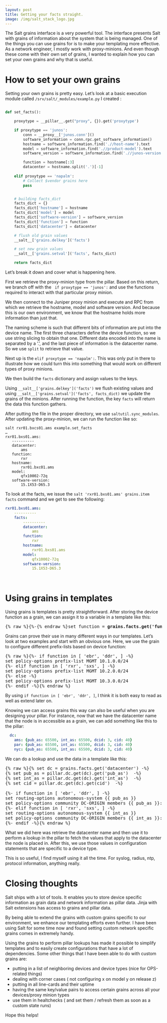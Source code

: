 ```yaml
---
layout: post
title: Getting your facts straight.
image: /img/salt_stack_logo.jpg
---
```


The Salt grains interface is a very powerful tool. The interface presents Salt with grains of information about the system that is being managed. One of the things you can use grains for is to make your templating more effective. As a network engineer, I mostly work with proxy-minions. And even though these come with their own set of grains, I wanted to explain how you can set your own grains and why that is useful.

How to set your own grains
==========================

Setting your own grains is pretty easy. Let’s look at a basic execution module called `/srv/salt/_modules/example.py` I created :
```python

def set_facts():

    proxytype = __pillar__.get("proxy", {}).get('proxytype')

    if proxytype == 'junos':
        conn = __proxy__['junos.conn']()
        software_information = conn.rpc.get_software_information()
        hostname = software_information.find('.//host-name').text
        model = software_information.find('.//product-model').text
        software_version = software_information.find('.//junos-version').text

        function = hostname[:3]
        datacenter = hostname.split('.')[-1]
    
    elif proxytype == 'napalm':
        # Collect $vendor grains here
        pass


    # building facts_dict
    facts_dict = {}
    facts_dict['hostname'] = hostname
    facts_dict['model'] = model
    facts_dict['software-version'] = software_version
    facts_dict['function'] = function
    facts_dict['datacenter'] = datacenter

    # flush old grain values
    __salt__['grains.delkey']('facts')

    # set new grain values
    __salt__['grains.setval']('facts', facts_dict)

    return facts_dict

```

Let’s break it down and cover what is happening here.

First we retrieve the proxy-minion type from the pillar. Based on this return, we branch off with the ` if proxytype == 'junos':` and use the functions required to interact with that particular proxy minion. 

We then connect to the Juniper proxy minion and execute and RPC from which we retrieve the hostname, model and software version. And because this is our own environment, we know that the hostname holds more information than just that. 

The naming scheme is such that different bits of information are put into the device name. The first three characters define the device function, so we use string slicing to obtain that one. Different data encoded into the name is separated by a ‘.’, and the last piece of information is the datacenter name. So we use `split` to retrieve that value. 

Next up is the `elif proxytype == 'napalm':`. This was only put in there to illustrate how we could turn this into something that would work on different types of proxy minions.

We then build the `facts` dictionary and assign values to the keys. 

Using `__salt__['grains.delkey']('facts')` we flush existing values and using `__salt__['grains.setval']('facts', facts_dict)` we update the grains of the minions. After running the function, the key `facts` will return the data this function gathers. 

After putting the file in the proper directory, we use `saltutil.sync_modules`. After updating the proxy-minion, we can run the function like so:

 ```
salt rxr01.bxcs01.ams example.set_facts
…
rxr01.bxs01.ams:
    ----------
    datacenter:
        ams
    function:
        rxr
    hostname:
        rxr01.bxc01.ams
    model:
        qfx10002-72q
    software-version:
        15.1X53-D65.3
```

To look at the facts, we issue the `salt 'rxr01.bxs01.ams' grains.item facts` command and we get to see the following:
```yaml
rxr01.bxs01.ams:
    ----------
    facts:
        ----------
        datacenter:
            ams
        function:
            rxr
        hostname:
            rxr01.bxs01.ams
        model:
            qfx10002-72q
        software-version:
            15.1X53-D65.3 
```

 

Using grains in templates
==========================

Using grains is templates is pretty straightforward. After storing the device function as a grain, we can assign it to a variable in a template like this:
<pre>
{% raw %}{%-{% endraw %}set function = <b>grains.facts.get('function')</b>{% raw %}-%}{% endraw %}
</pre>

Grains can prove their use in many different ways in our templates.  Let’s look at two examples and start with an obvious one. Here, we use the grain to configure different prefix-lists based on device function:
<pre>
{% raw %}{%- if function in [ 'ebr', 'ddr', ] -%}
set policy-options prefix-list MGMT 10.1.0.0/24
{%- elif function in [ 'rxr', 'sxs', ] -%}
set policy-options prefix-list MGMT 10.2.0.0/24
{%- else -%}
set policy-options prefix-list MGMT 10.3.0.0/24
{%- endif -%}{% endraw %}
</pre>
By using `if function in [ 'ebr', 'ddr', ]`, I think it is both easy to read as well as extend later on.

Knowing we can access grains this way can also be useful when you are designing your pillar. For instance, now that we have the datacenter name that the node is in accessible as a grain, we can add something like this to the pillar:
```yaml
  dc:
    ams: {pub_as: 65500, int_as: 65500, dcid: 3, cid: 40}
    par: {pub_as: 65500, int_as: 65500, dcid: 3, cid: 40}
    nyc: {pub_as: 65500, int_as: 65500, dcid: 3, cid: 40}
```

We can do a lookup and use the data in a template like this:
<pre>
{% raw %}{% set dc = grains.facts.get('datacenter') -%}
{% set pub_as = pillar.dc.get(dc).get('pub_as')  -%}
{% set int_as = pillar.dc.get(dc).get('int_as')  -%}
{% set cid = pillar.dc.get(dc).get(cid')  -%}

{%- if function in [ 'ebr', 'ddr', ] -%}
set routing-options autonomous-system {{ pub_as }}
set policy-options community DC-ORIGIN members {{ pub_as }}:{{ dcid }}
{%- elif function in [ 'rxr', 'sxs', ] -%}
set routing-options autonomous-system {{ int_as }}
set policy-options community DC-ORIGIN members {{ int_as }}:{{ cid }}
{%- endif -%}{% endraw %}
</pre>

What we did here was retrieve the datacenter name and then use it to perform a lookup in the pillar to fetch the values that apply to the datacenter the node is placed in. After this, we use those values in configuration statements that are specific to a device type.

This is so useful, I find myself using it all the time. For syslog, radius, ntp, protocol information, anything really. 


Closing thoughts
================

Salt ships with a lot of tools. It enables you to store device specific information as grain data and network information as pillar data. Jinja with Salt extensions has access to grains and pillar data. 

By being able to extend the grains with custom grains specific to our environment, we enhance our templating efforts even further. I have been using Salt for some time now and found setting custom network specific grains comes in extremely handy. 

Using the grains to perform pillar lookups has made it possible to simplify templates and to easily create configurations that have a lot of dependencies. Some other things that I have been able to do with custom grains are:
- putting in a list of neighboring devices and device types (nice for OPS-related things)
- dealing with corner cases ( not configuring x on model y on release z)
- putting in all line-cards and their uptime
- having the same key/value pairs to access certain grains across all your devices/proxy minion types
- use them in healtchecks ( and set them / refresh them as soon as a custom state runs)

Hope this helps!



